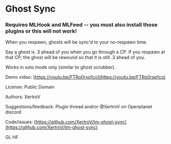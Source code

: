 # Ghost Sync

### Requires MLHook and MLFeed -- you must also install those plugins or this will not work!

When you respawn, ghosts will be sync'd to your no-respawn time.

Say a ghost is .3 ahead of you when you go through a CP. If you respawn at that CP, the ghost will be rewound so that it is still .3 ahead of you.

Works in solo mode only (similar to ghost scrubber).

Demo video: [https://youtu.be/FTRo0rxq1co](https://youtu.be/FTRo0rxq1co)

License: Public Domain

Authors: XertroV

Suggestions/feedback: Plugin thread and/or @XertroV on Openplanet discord

Code/issues: [https://github.com/XertroV/tm-ghost-sync](https://github.com/XertroV/tm-ghost-sync)

GL HF
